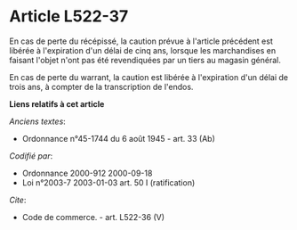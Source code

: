 # Article L522-37

En cas de perte du récépissé, la caution prévue à l'article précédent est libérée à l'expiration d'un délai de cinq ans,
lorsque les marchandises en faisant l'objet n'ont pas été revendiquées par un tiers au magasin général.

En cas de perte du warrant, la caution est libérée à l'expiration d'un délai de trois ans, à compter de la transcription de
l'endos.

**Liens relatifs à cet article**

_Anciens textes_:

  - Ordonnance n°45-1744 du 6 août 1945 - art. 33 (Ab)

_Codifié par_:

  - Ordonnance 2000-912 2000-09-18
  - Loi n°2003-7 2003-01-03 art. 50 I (ratification)

_Cite_:

  - Code de commerce. - art. L522-36 (V)
